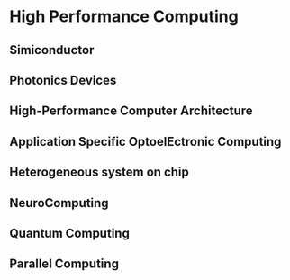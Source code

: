 # High Performance Computing #

## Simiconductor ##

## Photonics Devices ##

## High-Performance Computer Architecture ##

## Application Specific OptoelEctronic Computing ##

## Heterogeneous system on chip ##

## NeuroComputing ##

## Quantum Computing ##

## Parallel Computing ##